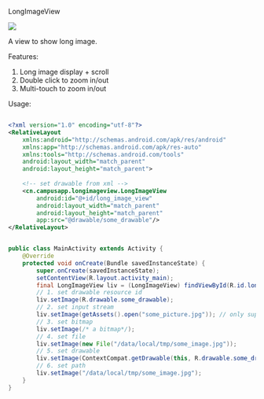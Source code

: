 LongImageView

[![](https://jitpack.io/v/campusappcn/LongImageView.svg)](https://jitpack.io/#campusappcn/LongImageView)

A view to show long image.

Features:

1. Long image display + scroll
2. Double click to zoom in/out
3. Multi-touch to zoom in/out

Usage:

```XML

<?xml version="1.0" encoding="utf-8"?>
<RelativeLayout
    xmlns:android="http://schemas.android.com/apk/res/android"
    xmlns:app="http://schemas.android.com/apk/res-auto"
    xmlns:tools="http://schemas.android.com/tools"
    android:layout_width="match_parent"
    android:layout_height="match_parent">
    
    <!-- set drawable from xml -->
    <cn.campusapp.longimageview.LongImageView
        android:id="@+id/long_image_view"
        android:layout_width="match_parent"
        android:layout_height="match_parent"
        app:src="@drawable/some_drawable"/>
</RelativeLayout>
```

```Java

public class MainActivity extends Activity {
    @Override
    protected void onCreate(Bundle savedInstanceState) {
        super.onCreate(savedInstanceState);
        setContentView(R.layout.activity_main);
        final LongImageView liv = (LongImageView) findViewById(R.id.long_image_view);
        // 1. set drawable resource id
        liv.setImage(R.drawable.some_drawable);
        // 2. set input stream
        liv.setImage(getAssets().open("some_picture.jpg")); // only supports "jpg"/"jpeg" and "png" format
        // 3. set bitmap
        liv.setImage(/* a bitmap*/);
        // 4. set file
        liv.setImage(new File("/data/local/tmp/some_image.jpg"));
        // 5. set drawable
        liv.setImage(ContextCompat.getDrawable(this, R.drawable.some_drawable));
        // 6. set path
        liv.setImage("/data/local/tmp/some_image.jpg");
    }
}
```
